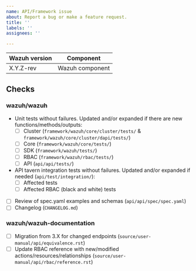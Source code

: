 ```yaml
---
name: API/Framework issue 
about: Report a bug or make a feature request.
title: ''
labels: ''
assignees: ''

---
```


|Wazuh version|Component|
|---|---|
| X.Y.Z-rev | Wazuh component |

<!--
Whenever possible, issues should be created for bug reporting and feature requests.
For questions related to the user experience, please refer:
- Wazuh mailing list: https://groups.google.com/forum/#!forum/wazuh
- Join Wazuh on Slack: https://wazuh.com/community/join-us-on-slack

Please fill the table above. Feel free to extend it at your convenience.
-->

## Checks

### wazuh/wazuh
- Unit tests without failures. Updated and/or expanded if there are new functions/methods/outputs:
  - [ ] Cluster (`framework/wazuh/core/cluster/tests/` & `framework/wazuh/core/cluster/dapi/tests/`)
  - [ ] Core (`framework/wazuh/core/tests/`)
  - [ ] SDK (`framework/wazuh/tests/`)
  - [ ] RBAC (`framework/wazuh/rbac/tests/`)
  - [ ] API (`api/api/tests/`)
- API tavern integration tests without failures. Updated and/or expanded if needed (`api/test/integration/`):
  - [ ] Affected tests 
  - [ ] Affected RBAC (black and white) tests
- [ ] Review of spec.yaml examples and schemas (`api/api/spec/spec.yaml`)
- [ ] Changelog (`CHANGELOG.md`)
<!-- If changes are made to any of the following components, uncomment the corresponding line 
- [ ] **Integration tests** without failures for API configuration (`/wazuh-qa/tests/integration/test_api/test_config/`)
- [ ] **System tests** for agent enrollment process (`/wazuh-qa/tests/system/test_cluster/test_agent_enrollment`)
- [ ] **System tests** for agent info sync process in cluster (`/wazuh-qa/tests/system/test_cluster/test_agent_info_sync`)
- [ ] **System tests** for agent key polling (`/wazuh-qa/tests/system/test_cluster/test_agent_key_polling`)
- [ ] **System tests** for JWT invalidation (`/wazuh-qa/tests/system/test_jwt_invalidation`)
-->

### wazuh/wazuh-documentation
- [ ] Migration from 3.X for changed endpoints (`source/user-manual/api/equivalence.rst`)
- [ ] Update RBAC reference with new/modified actions/resources/relationships (`source/user-manual/api/rbac/reference.rst`)
